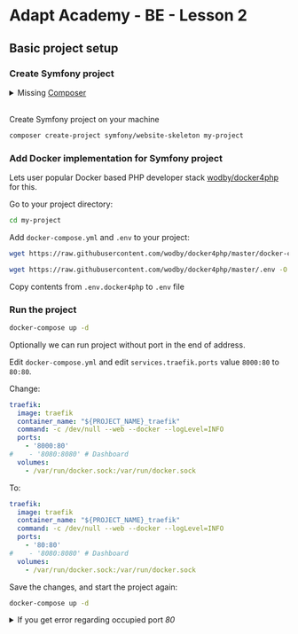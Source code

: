 # Adapt Academy - BE - Lesson 2

## Basic project setup

### Create Symfony project

<details>
    <summary>Missing <a href="https://getcomposer.org">Composer</a></summary>
    
Install PHP & Composer
    
```bash
sudo apt update
```

```bash
sudo apt install curl php-cli php-mbstring php-xml php-curl php-zip php git unzip
```

```bash
cd ~

curl -sS https://getcomposer.org/installer -o composer-setup.php

sudo php composer-setup.php --install-dir=/usr/local/bin --filename=composer
```
Test installed Composer!

```bash
composer
```
</details>
</br>

Create Symfony project on your machine

```bash
composer create-project symfony/website-skeleton my-project
```

### Add Docker implementation for Symfony project

Lets user popular Docker based PHP developer stack [wodby/docker4php](https://github.com/wodby/docker4php) for this.

Go to your project directory:

```bash
cd my-project
```

Add `docker-compose.yml` and `.env` to your project:

```bash
wget https://raw.githubusercontent.com/wodby/docker4php/master/docker-compose.yml
```

```bash
wget https://raw.githubusercontent.com/wodby/docker4php/master/.env -O .env.docker4php
```

 Copy contents from `.env.docker4php` to `.env` file

### Run the project

```bash
docker-compose up -d
```

Optionally we can run project without port in the end of address.

Edit `docker-compose.yml` and edit `services.traefik.ports` value `8000:80` to `80:80`.

Change:

```yml
traefik:
  image: traefik
  container_name: "${PROJECT_NAME}_traefik"
  command: -c /dev/null --web --docker --logLevel=INFO
  ports:
    - '8000:80'
#    - '8080:8080' # Dashboard
  volumes:
    - /var/run/docker.sock:/var/run/docker.sock
```
    
To:

```yml
traefik:
  image: traefik
  container_name: "${PROJECT_NAME}_traefik"
  command: -c /dev/null --web --docker --logLevel=INFO
  ports:
    - '80:80'
#    - '8080:8080' # Dashboard
  volumes:
    - /var/run/docker.sock:/var/run/docker.sock
```

Save the changes, and start the project again:

```bash
docker-compose up -d
```

<details>
    <summary> If you get error regarding occupied port <em>80</em></summary>
    
Stop default webserver:

```bash
sudo service apache2 stop
```

Or:

```bash
sudo service nginx stop
```
</details>
</br>
